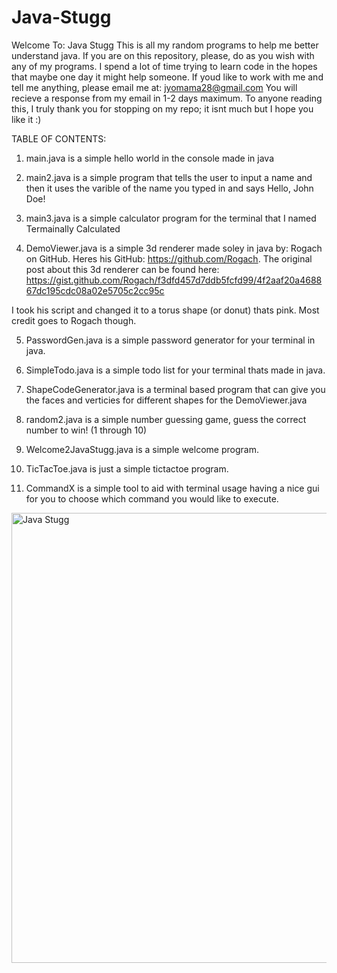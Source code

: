 # Java-Stugg




Welcome To: Java Stugg
This is all my random programs to help me better understand java.
If you are on this repository, please, do as you wish with any of my programs. I spend a lot of time trying to learn code in the hopes that maybe one day it might help someone.
If youd like to work with me and tell me anything, please email me at: jyomama28@gmail.com
You will recieve a response from my email in 1-2 days maximum. To anyone reading this, I truly thank you for stopping on my repo; it isnt much but I hope you like it :)


TABLE OF CONTENTS:

1. main.java is a simple hello world in the console made in java

2. main2.java is a simple program that tells the user to input a name and then it uses the varible of the name you typed in and says Hello, John Doe!

3. main3.java is a simple calculator program for the terminal that I named Termainally Calculated

4. DemoViewer.java is a simple 3d renderer made soley in java by: Rogach on GitHub. Heres his GitHub: https://github.com/Rogach. 
The original post about this 3d renderer can be found here: https://gist.github.com/Rogach/f3dfd457d7ddb5fcfd99/4f2aaf20a468867dc195cdc08a02e5705c2cc95c 

I took his script and changed it to a torus shape (or donut) thats pink. Most credit goes to Rogach though. 

5. PasswordGen.java is a simple password generator for your terminal in java.

6. SimpleTodo.java is a simple todo list for your terminal thats made in java.

7. ShapeCodeGenerator.java is a terminal based program that can give you the faces and verticies for different shapes for the DemoViewer.java

8. random2.java is a simple number guessing game, guess the correct number to win! (1 through 10)

9. Welcome2JavaStugg.java is a simple welcome program.

10. TicTacToe.java is just a simple tictactoe program.

11. CommandX is a simple tool to aid with terminal usage having a nice gui for you to choose which command you would like to execute.












<img width="1280" height="720" alt="Java Stugg" src="https://github.com/user-attachments/assets/fcfe6697-df94-46cb-913e-8eb2fbbfb4fc" />
